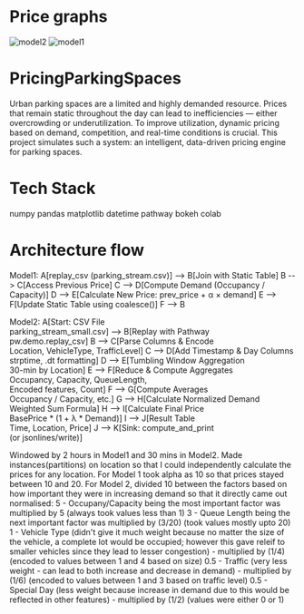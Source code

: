 # Price graphs
![model2](https://github.com/user-attachments/assets/978dad40-5b0c-4a82-bb85-f5f76378de76)
![model1](https://github.com/user-attachments/assets/34b4807c-6d74-4da1-86ef-8ad43d3966be)

# PricingParkingSpaces
Urban parking spaces are a limited and highly demanded resource. Prices that remain static throughout the day can lead to inefficiencies — either overcrowding or underutilization. To improve utilization, dynamic pricing based on demand, competition, and real-time conditions is crucial. This project simulates such a system: an intelligent, data-driven pricing engine for parking spaces. 

# Tech Stack
numpy
pandas
matplotlib
datetime
pathway
bokeh
colab

# Architecture flow
Model1:
   A[replay_csv (parking_stream.csv)] --> B[Join with Static Table]
    B --> C[Access Previous Price]
    C --> D[Compute Demand (Occupancy / Capacity)]
    D --> E[Calculate New Price: prev_price + α × demand]
    E --> F[Update Static Table using coalesce()]
    F --> B

Model2:
  A[Start: CSV File<br>parking_stream_small.csv] --> B[Replay with Pathway<br>pw.demo.replay_csv]
    B --> C[Parse Columns & Encode<br>Location, VehicleType, TrafficLevel]
    C --> D[Add Timestamp & Day Columns<br>strptime, .dt formatting]
    D --> E[Tumbling Window Aggregation<br>30-min by Location]
    E --> F[Reduce & Compute Aggregates<br>Occupancy, Capacity, QueueLength,<br>Encoded features, Count]
    F --> G[Compute Averages<br>Occupancy / Capacity, etc.]
    G --> H[Calculate Normalized Demand<br>Weighted Sum Formula]
    H --> I[Calculate Final Price<br>BasePrice * (1 + λ * Demand)]
    I --> J[Result Table<br>Time, Location, Price]
    J --> K[Sink: compute_and_print<br>(or jsonlines/write)]

Windowed by 2 hours in Model1 and 30 mins in Model2. 
Made instances(partitions) on location so that I could independently calculate the prices for any location.
For Model 1 took alpha as 10 so that prices stayed between 10 and 20.
For Model 2, divided 10 between the factors based on how important they were in increasing demand  so that it directly came out normalised:
   5 - Occupany/Capacity being the most important factor was multiplied by 5 (always took values less than 1)
   3 - Queue Length being the next important factor was multiplied by (3/20) (took values mostly upto 20)
   1 - Vehicle Type (didn't give it much weight because no matter the size of the vehicle, a complete lot would be occupied; however this gave releif to smaller vehicles since they lead to lesser congestion) - multiplied by (1/4) (encoded to values between 1 and 4 based on size)
   0.5 - Traffic (very less weight - can lead to both increase and decrease in demand) - multiplied by (1/6) (encoded to values between 1 and 3 based on traffic level)
   0.5 - Special Day (less weight because increase in demand due to this would be reflected in other features) - multiplied by (1/2) (values were either 0 or 1)
   
